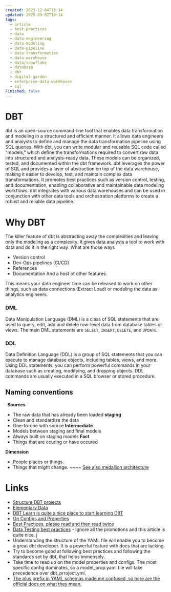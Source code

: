 ```yaml
---
created: 2023-12-04T13:14
updated: 2025-09-02T10:14
tags:
  - article
  - best-practices
  - data
  - data-engineering
  - data-modeling
  - data-pipeline
  - data-transformation
  - data-warehouse
  - data/snowflake
  - database
  - dbt
  - digital-garden
  - enterprise-data-warehouse
  - sql
Finished: false
---
```


# DBT
dbt is an open-source command-line tool that enables data transformation and modeling in a structured and efficient manner. It allows data engineers and analysts to define and manage the data transformation pipeline using SQL queries. With dbt, you can write modular and reusable SQL code called "models," which define the transformations required to convert raw data into structured and analysis-ready data. These models can be organized, tested, and documented within the dbt framework. dbt leverages the power of SQL and provides a layer of abstraction on top of the data warehouse, making it easier to develop, test, and maintain complex data transformations. It promotes best practices such as version control, testing, and documentation, enabling collaborative and maintainable data modeling workflows. dbt integrates with various data warehouses and can be used in conjunction with other data tools and orchestration platforms to create a robust and reliable data pipeline.

# Why DBT
The killer feature of dbt is abstracting away the complexities and leaving only the modeling as a complexity. It gives data analysts a tool to work with data and do it in the right way. What are those ways

- Version control
- Dev-Ops pipelines (CI/CD)
- References
- Documentation
And a host of other features. 

This means your data engineer time can be released to work on other things, such as data connections (Extract Load) or modeling the data as analytics engineers. 

### DML
Data Manipulation Language (DML) is a class of SQL statements that are used to query, edit, add and delete row-level data from database tables or views. The main DML statements are `SELECT`, `INSERT`, `DELETE`, and `UPDATE`.

### DDL 
Data Definition Language (DDL) is a group of SQL statements that you can execute to manage database objects, including tables, views, and more. Using DDL statements, you can perform powerful commands in your database such as creating, modifying, and dropping objects. DDL commands are usually executed in a SQL browser or stored procedure.


## Naming conventions
-**Sources**
- The raw data that has already been loaded
**staging**
- Clean and standardize the data
- One-to-one with source
**Intermediate**
- Models between staging and final models
- Always built on staging models
**Fact**
- Things that are ccuring or have occured

**Dimension**
- People places or things.
- Things that might change. ~~~~
[See also medallion architecture](https://www.databricks.com/glossary/medallion-architecture)

# Links
- [Structure DBT projects](https://docs.getdbt.com/best-practices/how-we-structure/1-guide-overview)
- [Elementary Data](https://www.elementary-data.com/)
- [DBT Learn is quite a nice place to start learning DBT](https://www.getdbt.com/dbt-learn)
- [On Configs and Properties](https://docs.getdbt.com/reference/configs-and-properties)
- [Best Practices, please read and then read twice](https://docs.getdbt.com/best-practices)
- [Data Testing best practices](https://www.datafold.com/blog/7-dbt-testing-best-practices?) - Ignore all the promotions and this article is quite nice. j
- Understanding the structure of the YAML file will enable you to become a great dbt developer. It is a powerful feature with docs that are lacking. 
- Try to become good at following best practices and following the standards set by dbt, that helps immensely.  
- Take time to read up on the model properties and configs. The most specific config dominates, so a model_prop.yaml file will take precedence over dbt_prroject.yml.
- [The plus prefix in YAML schemas made me confused, so here are the official docs on what they mean.](https://docs.getdbt.com/reference/resource-configs/plus-prefix)  

